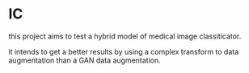 # IC

this project aims to test a hybrid model of medical image classiticator.

it intends to get a better results by using a complex transform to data augmentation than a GAN data augmentation.
